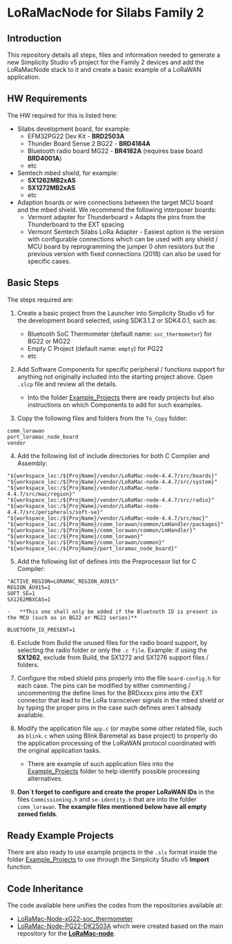 
# LoRaMacNode for Silabs Family 2

## Introduction

This repository details all steps, files and information needed to generate a new Simplicity Studio v5 project for the Family 2 devices and add the LoRaMacNode stack to it and create a basic example of a LoRaWAN application.

## HW Requirements

The HW required for this is listed here:
-	Silabs development board, for example:
	-	EFM32PG22 Dev Kit - **BRD2503A**
	-	Thunder Board Sense 2 BG22 - **BRD4184A**
	-	Bluetooth radio board MG22 - **BR4182A** (requires base board **BRD4001A**)
	-	etc
-	Semtech mbed shield, for example:
	-	**SX1262MB2xAS**
	-	**SX1272MB2xAS**
	-	etc
-	Adaption boards or wire connections between the target MCU board and the mbed shield. We recommend the following interposer boards:
	-	Vermont adapter for Thunderboard > Adapts the pins from the Thunderboard to the EXT spacing
	-	Vermont Semtech Silabs LoRa Adapter - Easiest option is the version with configurable connections which can be used with any shield / MCU board by reprogramming the jumper 0 ohm resistors but the previous version with fixed connections (2018) can also be used for specific cases.

## Basic Steps

The steps required are:
1.  Create a basic project from the Launcher into Simplicity Studio v5 for the development board selected, using SDK3.1.2 or SDK4.0.1, such as:
	-	Bluetooth SoC Thermometer (default name: `soc_thermometer`) for BG22 or MG22
	-	Empty C Project (default name: `empty`) for PG22
	-	etc

2.  Add Software Components for specific peripheral / functions support for anything not originally included into the starting project above. Open `.slcp` file and review all the details.
	-	Into the folder [Example_Projects](https://github.com/VermontRep/LoRaMac-node_Silabs/tree/master/Example_Projects) there are ready projects but also instructions on which Components to add for such examples.

3.	Copy the following files and folders from the `To_Copy` folder:
```
comm_lorawan
port_loramac_node_board
vendor
```
4.	Add the following list of include directories for both C Compiler and Assembly:
```
"${workspace_loc:/${ProjName}/vendor/LoRaMac-node-4.4.7/src/boards}"
"${workspace_loc:/${ProjName}/vendor/LoRaMac-node-4.4.7/src/system}"
"${workspace_loc:/${ProjName}/vendor/LoRaMac-node-4.4.7/src/mac/region}"
"${workspace_loc:/${ProjName}/vendor/LoRaMac-node-4.4.7/src/radio}"
"${workspace_loc:/${ProjName}/vendor/LoRaMac-node-4.4.7/src/peripherals/soft-se}"
"${workspace_loc:/${ProjName}/vendor/LoRaMac-node-4.4.7/src/mac}"
"${workspace_loc:/${ProjName}/comm_lorawan/common/LmHandler/packages}"
"${workspace_loc:/${ProjName}/comm_lorawan/common/LmHandler}"
"${workspace_loc:/${ProjName}/comm_lorawan}"
"${workspace_loc:/${ProjName}/comm_lorawan/common}"
"${workspace_loc:/${ProjName}/port_loramac_node_board}"
```

5.	Add the following list of defines into the Preprocessor list for C Compiler:
```
"ACTIVE_REGION=LORAMAC_REGION_AU915"
REGION_AU915=1
SOFT_SE=1
SX1262MBXCAS=1
```
	-	**This one shall only be added if the Bluetooth ID is present in the MCU (such as in BG22 or MG22 series)**
```
BLUETOOTH_ID_PRESENT=1
```

6.	Exclude from Build the unused files for the radio board support, by selecting the radio folder or only the `.c file`.
	Example: if using the **SX1262**, exclude from Build, the SX1272 and SX1276 support files / folders.
	
7.	Configure the mbed shield pins properly into the file `board-config.h` for each case. The pins can be modified by either commenting / uncommenting the define lines for the BRDxxxx pins into the EXT connector that lead to the LoRa transceiver signals in the mbed shield or by typing the proper pins in the case such defines aren´t already available.

8.	Modify the application file `app.c` (or maybe some other related file, such as `blink.c` when using Blink Baremetal as base project) to properly do the application processing of the LoRaWAN protocol coordinated with the original application tasks.
	-	There are example of such application files into the [Example_Projects](https://github.com/VermontRep/LoRaMac-node_Silabs/tree/master/Example_Projects) folder to help identify possible processing alternatives.

9.	**Don´t forget to configure and create the proper LoRaWAN IDs** in the files `Commissioning.h` and `se-identity.h` that are into the folder `comm_lorawan`. **The example files mentioned below have all empty zeroed fields**.

## Ready Example Projects

There are also ready to use example projects in the `.sls` format inside the folder [Example_Projects](https://github.com/VermontRep/LoRaMac-node_Silabs/tree/master/Examples_Projects) to use through the Simplicity Studio v5 **Import** function.

## Code Inheritance

The code available here unifies the codes from the repositories available at:
-	[LoRaMac-Node-xG22-soc_thermometer](https://github.com/udev-br/LoRaMac-Node-xG22-soc_thermometer)
-	[LoRaMac-Node-PG22-DK2503A](https://github.com/udev-br/LoRaMac-Node-PG22-DK2503A)
which were created based on the main repository for the [**LoRaMac-node**](https://github.com/Lora-net/LoRaMac-node).

